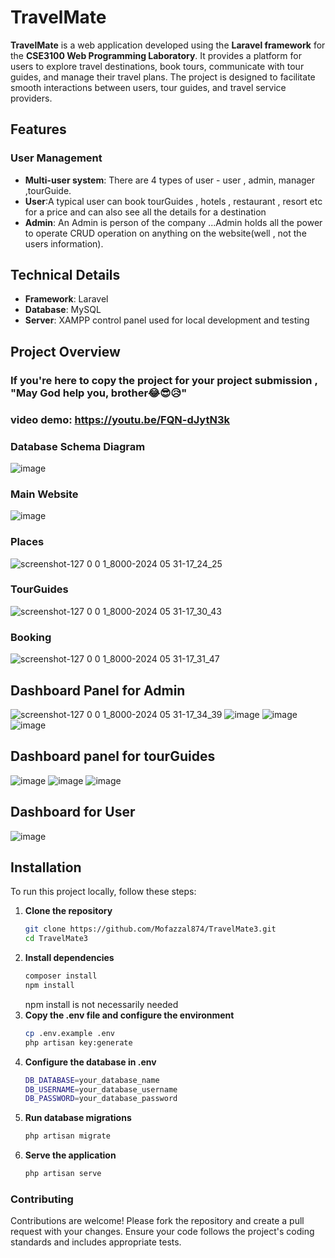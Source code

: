 # TravelMate

<b>TravelMate</b> is a web application developed using the <b>Laravel framework</b> for the <b>CSE3100 Web Programming Laboratory</b>. It provides a platform for users to explore travel destinations, book tours, communicate with tour guides, and manage their travel plans. The project is designed to facilitate smooth interactions between users, tour guides, and travel service providers.

## Features

### User Management
- **Multi-user system**: There are 4 types of user - user , admin, manager ,tourGuide.
- **User**:A typical user can book tourGuides , hotels , restaurant , resort etc for a price and can also see all the details for a destination
- **Admin**: An Admin is person of the company ...Admin holds all the power to operate CRUD operation on anything on the website(well , not the users information).

## Technical Details

- **Framework**: Laravel
- **Database**: MySQL
- **Server**: XAMPP control panel used for local development and testing



## Project Overview
 ### If you're here to copy the project for your project submission , "May God help you, brother😂😎😥"

### video demo: https://youtu.be/FQN-dJytN3k
### Database Schema Diagram
![image](https://github.com/Mofazzal874/TravelMate3/assets/35369040/6e0253b2-51f8-4b0c-8299-ec879abdf9ec)

### Main Website
![image](https://github.com/Mofazzal874/TravelMate3/assets/35369040/c385b8a4-3343-438c-b29d-d948e3976077)
### Places
![screenshot-127 0 0 1_8000-2024 05 31-17_24_25](https://github.com/Mofazzal874/TravelMate3/assets/35369040/21276486-401f-4f7f-a114-256544023b87)

### TourGuides 
![screenshot-127 0 0 1_8000-2024 05 31-17_30_43](https://github.com/Mofazzal874/TravelMate3/assets/35369040/4b7c9f2a-aab2-45a2-9cce-ef4c144bd6a3)

### Booking

![screenshot-127 0 0 1_8000-2024 05 31-17_31_47](https://github.com/Mofazzal874/TravelMate3/assets/35369040/da5f0cfe-d7da-4660-aa34-888cceaf5724)

## Dashboard Panel for Admin

![screenshot-127 0 0 1_8000-2024 05 31-17_34_39](https://github.com/Mofazzal874/TravelMate3/assets/35369040/b0b669d5-6bff-4842-bf0b-eb2ad8bf2232)
![image](https://github.com/Mofazzal874/TravelMate3/assets/35369040/62ea0c0a-6b18-4a7d-a12f-a46a99edc72e)
![image](https://github.com/Mofazzal874/TravelMate3/assets/35369040/44a6d9c6-d781-40c9-b802-7f590065fc54)
![image](https://github.com/Mofazzal874/TravelMate3/assets/35369040/1ff893af-5dbd-415d-9aab-f1aed176b089)
## Dashboard panel for tourGuides
![image](https://github.com/Mofazzal874/TravelMate3/assets/35369040/47eae2fe-8447-4318-a1b3-5feaef40d9a8)
![image](https://github.com/Mofazzal874/TravelMate3/assets/35369040/37830f4a-3124-478b-be0b-739dfffa6482)
![image](https://github.com/Mofazzal874/TravelMate3/assets/35369040/ec224e5e-0652-4af9-b18e-75c48bc15ce7)



## Dashboard for User
![image](https://github.com/Mofazzal874/TravelMate3/assets/35369040/d557bd81-9a94-428e-b3a1-2e3dc153bf65)



## Installation

To run this project locally, follow these steps:

1. **Clone the repository**
   ```bash
   git clone https://github.com/Mofazzal874/TravelMate3.git
   cd TravelMate3
2. **Install dependencies**
    ```bash
    composer install
    npm install
    ```
    npm install is not necessarily needed
3. **Copy the .env file and configure the environment**
    ```bash
    cp .env.example .env
    php artisan key:generate

4. **Configure the database in .env**
    ```bash
    DB_DATABASE=your_database_name
    DB_USERNAME=your_database_username
    DB_PASSWORD=your_database_password
5. **Run database migrations**
    ```bash
    php artisan migrate
6. **Serve the application**
    ```bash
    php artisan serve
### **Contributing**
Contributions are welcome! Please fork the repository and create a pull request with your changes. Ensure your code follows the project's coding standards and includes appropriate tests.



  
